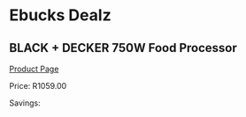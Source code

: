 
# Ebucks Dealz
## BLACK + DECKER 750W Food Processor
[Product Page](https://www.ebucks.com/web/shop/productSelected.do?prodId=1212393291&catId=704987863)

Price: R1059.00

Savings: 


	